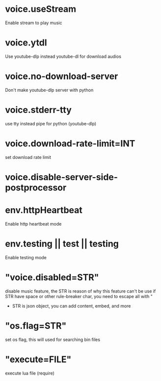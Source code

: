 # voice.useStream
Enable stream to play music

# voice.ytdl
Use youtube-dlp instead youtube-dl for download audios

# voice.no-download-server
Don't make youtube-dlp server with python

# voice.stderr-tty
use tty instead pipe for python (youtube-dlp)

# voice.download-rate-limit=INT
set download rate limit

# voice.disable-server-side-postprocessor

# env.httpHeartbeat
Enable http heartbeat mode  

# env.testing || test || testing
Enable testing mode

# "voice.disabled=STR"
disable music feature, the STR is reason of why this feature can't be use
if STR have space or other rule-breaker char, you need to escape all with "
* STR is json object, you can add content, embed, and more

# "os.flag=STR"
set os flag, this will used for searching bin files

# "execute=FILE"
execute lua file (require)  
